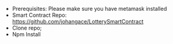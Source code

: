 - Prerequisites: Please make sure you have metamask installed
- Smart Contract Repo: https://github.com/johangace/LotterySmartContract
- Clone repo; 
- Npm Install

